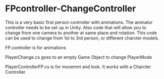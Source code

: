 # FPcontroller-ChangeController
This is a very basic first person controller with animations. The animator controller needs to be set up in Unity. Also code that will allow you to change from one camera to another at same place and rotation. This code can be used to change from 1st to 3rd person, or different charcter models. 

FP.controller is for animations



PlayerChange.cs goes to an empty Game Object to change PlayerMode



PlayerControllerFP.cs is for movemnt and look. It works with a Charcter Controller
